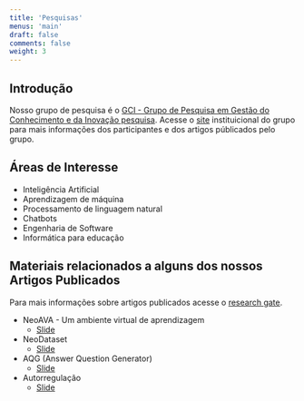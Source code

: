 ```yaml
---
title: 'Pesquisas'
menus: 'main'
draft: false
comments: false
weight: 3
---
```


## Introdução

Nosso grupo de pesquisa é o [GCI - Grupo de Pesquisa em Gestão do Conhecimento e da Inovação pesquisa](https://sites.google.com/view/grupogci). Acesse o [site](https://sites.google.com/view/grupogci) instituicional do grupo  para mais informações dos participantes e dos artigos públicados pelo grupo.

## Áreas de Interesse

* Inteligência Artificial
* Aprendizagem de máquina
* Processamento de linguagem natural
* Chatbots
* Engenharia de Software
* Informática para educação

 ## Materiais relacionados a alguns dos nossos Artigos Publicados


Para mais informações sobre artigos publicados acesse o [research gate](https://www.researchgate.net/profile/Giseldo-Neo).


* NeoAVA - Um ambiente virtual de aprendizagem
  - [Slide](https://www.researchgate.net/publication/385778737_NeoAVA_A_virtual_learning_environment_for_Self-Regulated_Learning_to_be_used_by_students_and_teachers)
* NeoDataset
  - [Slide](https://www.researchgate.net/publication/385778629_NeoDataset_Um_conjunto_de_dados_com_User_Stories_e_Story_Points)
* AQG (Answer Question Generator)
  - [Slide](https://www.researchgate.net/publication/385778557_Revisao_sobre_a_Geracao_Automatica_de_Questoes_na_Educacao_Tecnicas_Conjuntos_de_Dados_e_Metricas_de_Avaliacao)
* Autorregulação
  - [Slide](https://www.researchgate.net/publication/385778670_Modelagem_de_Autorregulacao_da_Aprendizagem_no_Ensino_Superior_Uma_Ferramenta_para_Automatizar_Levantamento_de_Perfis_e_Recomendacoes_Personalizadas)
 

 
